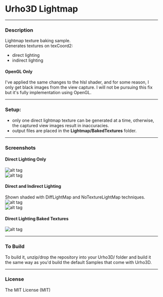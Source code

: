 # Urho3D Lightmap
  
---
### Description
Lightmap texture baking sample.  
Generates textures on texCoord2:
* direct lighting
* indirect lighting

#### OpenGL Only
I've applied the same changes to the hlsl shader, and for some reason, I only get black images from the view capture. I will not be pursuing this fix but it's fully implementation using OpenGL.

---  
### Setup:
* only one direct lightmap texture can be generated at a time, otherwise, the captured view images result in inaccuracies.
* output files are placed in the **Lightmap/BakedTextures** folder.
  
---
### Screenshots
#### Direct Lighting Only
![alt tag](https://github.com/Lumak/Urho3D-Lightmap/blob/master/screenshot/directonly1.png)  
![alt tag](https://github.com/Lumak/Urho3D-Lightmap/blob/master/screenshot/directonly2.png)  

#### Direct and Indirect Lighting
Shown shaded with DiffLightMap and NoTextureLightMap techniques.
![alt tag](https://github.com/Lumak/Urho3D-Lightmap/blob/master/screenshot/indirect1.png)  
![alt tag](https://github.com/Lumak/Urho3D-Lightmap/blob/master/screenshot/indirect2.png)  
  
#### Direct Lighting Baked Textures
![alt tag](https://github.com/Lumak/Urho3D-Lightmap/blob/master/screenshot/bakedtextures.png)  

---
### To Build
To build it, unzip/drop the repository into your Urho3D/ folder and build it the same way as you'd build the default Samples that come with Urho3D.
  
---  
### License
The MIT License (MIT)







